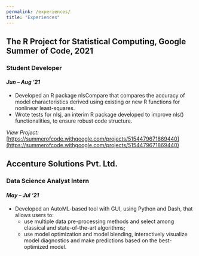 ```yaml
---
permalink: /experiences/
title: "Experiences"
---
```


## The R Project for Statistical Computing, Google Summer of Code, 2021
### **Student Developer**
#### _Jun – Aug ‘21_

- Developed an R package nlsCompare that compares the accuracy of model characteristics derived using
existing or new R functions for nonlinear least-squares.
- Wrote tests for nlsj, an interim R package developed to improve nls() functionalities, to ensure robust code
structure.

_View Project:_ [https://summerofcode.withgoogle.com/projects/5154479671869440](https://summerofcode.withgoogle.com/projects/5154479671869440)

## Accenture Solutions Pvt. Ltd.
### **Data Science Analyst Intern**
#### _May – Jul ‘21_

- Developed an AutoML-based tool with GUI, using Python and Dash, that allows users to:
  * use multiple data pre-processing methods and select among classical and state-of-the-art algorithms;
  * use model optimization and model blending, interactively visualize model diagnostics and make
predictions based on the best-optimized model.


